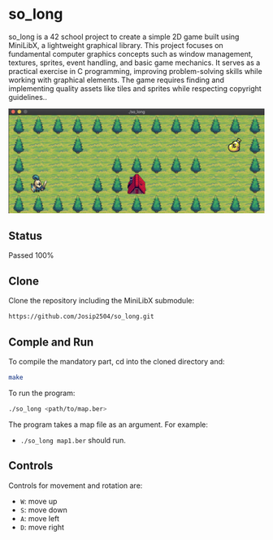 # so_long

so_long is a 42 school project to create a simple 2D game built using MiniLibX, a lightweight graphical library. This project focuses on fundamental computer graphics concepts such as window management, textures, sprites, event handling, and basic game mechanics. It serves as a practical exercise in C programming, improving problem-solving skills while working with graphical elements. The game requires finding and implementing quality assets like tiles and sprites while respecting copyright guidelines..

![Game Screenshot](pic/pic.png)

## Status

Passed 100%

## Clone

Clone the repository including the MiniLibX submodule:

```sh
https://github.com/Josip2504/so_long.git
```
## Comple and Run

To compile the mandatory part, cd into the cloned directory and:
```sh
make
```

To run the program:
```sh
./so_long <path/to/map.ber>
```
The program takes a map file as an argument. For example:

- `./so_long map1.ber` should run.


## Controls

Controls for movement and rotation are:

- `W`: move up
- `S`: move down
- `A`: move left
- `D`: move right
